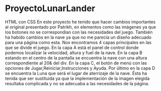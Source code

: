 # ProyectoLunarLander
HTML con CSS
En este proyecto he tenido que hacer cambios importantes al original presentado por Patrikh, en elementos como las imágenes ya que los botones no se correspondían con las necesidades del juego. También ha habido cambios en la nave ya que no me parecía un diseño adecuado para una página como esta.
Nos encontramos 4 capas principales en las que se divide el juego. En la capa A está el panel de control donde podemos localizar la velocidad, altura y fuel de la nave. En la capa B estando en el centro de la pantalla se encuentra la nave con una altura correspondiente al 20& del div. En la capa C, el botón de menú con las opciones de Jugar,Reiniciar,Instrucciones y Ayuda. Por último en la capa D se encuentra la Luna que será el lugar de aterrizaje de la nave. Ésta ha tenida que ser sustituida ya que la implementación de la imagen elegida resultaba complicada y no se adecuaba a las necesidades de la página.
